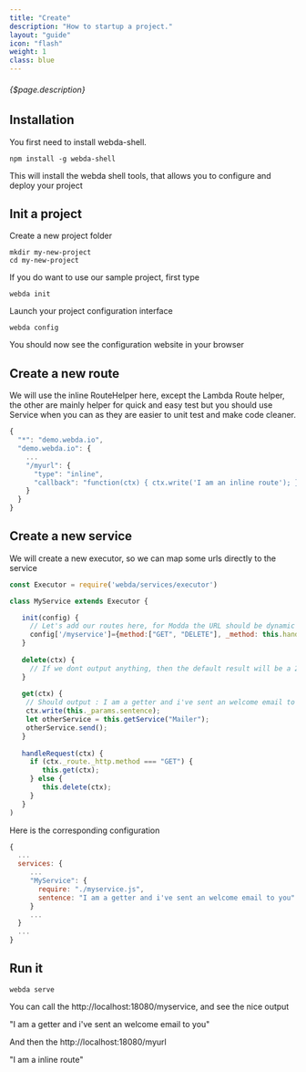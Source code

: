 ```yaml
---
title: "Create"
description: "How to startup a project."
layout: "guide"
icon: "flash"
weight: 1
class: blue
---
```


###### {$page.description}

<article id="1">

## Installation

You first need to install webda-shell.

```shell
npm install -g webda-shell
```

This will install the webda shell tools, that allows you to configure and deploy your project

</article>

<article id="2">

## Init a project

Create a new project folder

```shell
mkdir my-new-project
cd my-new-project
```

If you do want to use our sample project, first type

```shell
webda init
```

Launch your project configuration interface

```shell
webda config
```

You should now see the configuration website in your browser

</article>

<article id="3">

## Create a new route

We will use the inline RouteHelper here, except the Lambda Route helper, the other are mainly helper for quick and easy test but you should use Service when you can as they are easier to unit test and make code cleaner.

```javascript
{
  "*": "demo.webda.io",
  "demo.webda.io": {
  	...
  	"/myurl": {
  	  "type": "inline",
  	  "callback": "function(ctx) { ctx.write('I am an inline route'); }"
  	}
  }
}
```

</article>

<article id="4">

## Create a new service

We will create a new executor, so we can map some urls directly to the service

```javascript
const Executor = require('webda/services/executor')

class MyService extends Executor {

   init(config) {
   	 // Let's add our routes here, for Modda the URL should be dynamic
   	 config['/myservice']={method:["GET", "DELETE"], _method: this.handleRequest, executor: this};
   }
   
   delete(ctx) {
     // If we dont output anything, then the default result will be a 204
   }	
   
   get(ctx) {
    // Should output : I am a getter and i've sent an welcome email to you
	ctx.write(this._params.sentence);
   	let otherService = this.getService("Mailer");
   	otherService.send();
   }
   
   handleRequest(ctx) {
     if (ctx._route._http.method === "GET") {
     	this.get(ctx);
     } else {
        this.delete(ctx);
     }
   }
)
```

Here is the corresponding configuration


```javascript
{
  ...
  services: {
     ...
     "MyService": {
       require: "./myservice.js",
       sentence: "I am a getter and i've sent an welcome email to you"
     }
     ...
  }
  ...
}

```

</article>

<article id="5">

## Run it

```
webda serve
```

You can call the http://localhost:18080/myservice, and see the nice output

"I am a getter and i've sent an welcome email to you"

And then the http://localhost:18080/myurl

"I am a inline route"

</article>